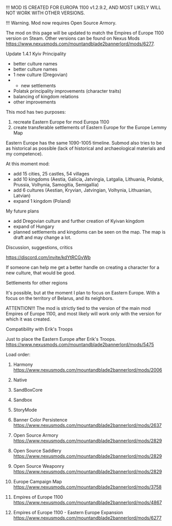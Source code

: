 
!!! MOD IS CREATED FOR EUROPA 1100 v1.2.9.2, AND MOST LIKELY WILL NOT WORK WITH OTHER VERSIONS.

!!! Warning. Mod now requires Open Source Armory.

The mod on this page will be updated to match the Empires of Europe 1100 version on Steam. Other versions can be found on Nexus Mods https://www.nexusmods.com/mountandblade2bannerlord/mods/6277.

Update 1.4.1 Kyiv Principality

- better culture names
- better culture names
- 1 new culture (Dregovian)
- * new settlements
- Polatsk principality improvements (character traits)
- balancing of kingdom relations
- other improvements

This mod has two purposes:

1. recreate Eastern Europe for mod Europa 1100
2. create transferable settlements of Eastern Europe for the Europe Lemmy Map

Eastern Europe has the same 1090-1005 timeline. Submod also tries to be as historical as possible (lack of historical and archaeological materials and my competence).

At this moment mod:

- add 15 cities, 25 castles, 54 villages
- add 10 kingdoms (Aestia, Galicia, Jatvingia, Latgalia, Lithuania, Polatsk, Prussia, Volhynia, Samogitia, Semigallia)
- add 6 cultures (Aestian, Kryvian, Jatvingian, Volhynia, Lithuanian, Latvian)
- expand 1 kingdom (Poland)

My future plans

- add Dregovian culture and further creation of Kyivan kingdom
- expand of Hungary
- planned settlements and kingdoms can be seen on the map. The map is draft and may change a lot.

Discussion, suggestions, critics

https://discord.com/invite/kdYtRCGvWb

If someone can help me get a better handle on creating a character for a new culture, that would be good.

Settlements for other regions

It's possible, but at the moment I plan to focus on Eastern Europe. With a focus on the territory of Belarus, and its neighbors.

ATTENTION!!! The mod is strictly tied to the version of the main mod Empires of Europe 1100, and most likely will work only with the version for which it was created.

Compatibility with Erik's Troops

Just to place the Eastern Europe after Erik's Troops. 
https://www.nexusmods.com/mountandblade2bannerlord/mods/5475 

Load order:

1. Harmony https://www.nexusmods.com/mountandblade2bannerlord/mods/2006

2. Native
3. SandBoxCore
4. Sandbox
5. StoryMode

6. Banner Color Persistence https://www.nexusmods.com/mountandblade2bannerlord/mods/2637
7. Open Source Armory https://www.nexusmods.com/mountandblade2bannerlord/mods/2829
8. Open Source Saddlery https://www.nexusmods.com/mountandblade2bannerlord/mods/2829
9. Open Source Weaponry https://www.nexusmods.com/mountandblade2bannerlord/mods/2829
10. Europe Campaign Map https://www.nexusmods.com/mountandblade2bannerlord/mods/3758
11. Empires of Europe 1100 https://www.nexusmods.com/mountandblade2bannerlord/mods/4867

12. Empires of Europe 1100 - Eastern Europe Expansion https://www.nexusmods.com/mountandblade2bannerlord/mods/6277
